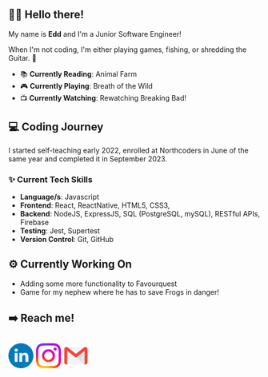 ## 👋🏼 Hello there!

My name is **Edd** and I'm a Junior Software Engineer!

When I'm not coding, I'm either playing games, fishing, or shredding the Guitar. 🎸

- 📚 **Currently Reading**: Animal Farm
- 🎮 **Currently Playing**: Breath of the Wild
- 📺 **Currently Watching**: Rewatching Breaking Bad!

## 💻 Coding Journey

I started self-teaching early 2022, enrolled at Northcoders in June of the same year and completed it in September 2023.

### ✨ Current Tech Skills

- **Language/s**: Javascript
- **Frontend**: React, ReactNative, HTML5, CSS3,
- **Backend**: NodeJS, ExpressJS, SQL (PostgreSQL, mySQL), RESTful APIs, Firebase
- **Testing**: Jest, Supertest
- **Version Control**: Git, GitHub

## ⚙️ Currently Working On

- Adding some more functionality to Favourquest
- Game for my nephew where he has to save Frogs in danger!

## ➡️ Reach me!

## [<img src="/socials/linkedin.png" width="50" height="50">](https://www.linkedin.com/in/edd-connolly/) [<img src="/socials/instagram.png" width="50" height="50">](https://www.instagram.com/eggaholic/) [<img src="/socials/email.png" width="50" height="50">](mailto:eddconnolly905@msn.com)
